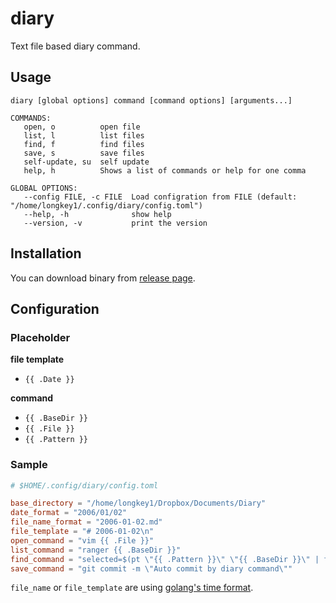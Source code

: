 # diary

Text file based diary command.

## Usage

```
diary [global options] command [command options] [arguments...]

COMMANDS:
   open, o          open file
   list, l          list files
   find, f          find files
   save, s          save files
   self-update, su  self update
   help, h          Shows a list of commands or help for one comma

GLOBAL OPTIONS:
   --config FILE, -c FILE  Load configration from FILE (default: "/home/longkey1/.config/diary/config.toml")
   --help, -h              show help
   --version, -v           print the version
```

## Installation

You can download binary from [release page](https://github.com/longkey1/diary/releases).

## Configuration

### Placeholder

**file template**

- `{{ .Date }}`

**command**
- `{{ .BaseDir }}`
- `{{ .File }}`
- `{{ .Pattern }}`

### Sample

```toml
# $HOME/.config/diary/config.toml

base_directory = "/home/longkey1/Dropbox/Documents/Diary"
date_format = "2006/01/02"
file_name_format = "2006-01-02.md"
file_template = "# 2006-01-02\n"
open_command = "vim {{ .File }}"
list_command = "ranger {{ .BaseDir }}"
find_command = "selected=$(pt \"{{ .Pattern }}\" \"{{ .BaseDir }}\" | fzf --query \"$LBUFFER\" | awk -F : '{print \"-c \" $2 \" \" $1}'); [[ -n ${selected} ]] && echo $selected || true"
save_command = "git commit -m \"Auto commit by diary command\""
```

`file_name` or `file_template` are using [golang's time format](https://golang.org/src/time/format.go).
